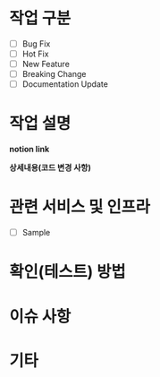 # **작업 구분**
- [ ] Bug Fix
- [ ] Hot Fix
- [ ] New Feature
- [ ] Breaking Change
- [ ] Documentation Update

# **작업 설명**
**notion link**


**상세내용(코드 변경 사항)**


# **관련 서비스 및 인프라**
- [ ] Sample


# **확인(테스트) 방법**


# **이슈 사항**


# **기타**